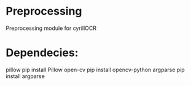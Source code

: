 # Preprocessing
Preprocessing module for cyrillOCR

# Dependecies:
pillow
pip install Pillow
open-cv
pip install opencv-python
argparse
pip install argparse

